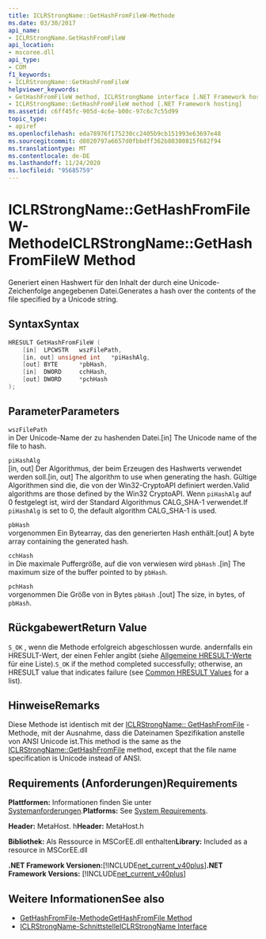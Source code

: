 ```yaml
---
title: ICLRStrongName::GetHashFromFileW-Methode
ms.date: 03/30/2017
api_name:
- ICLRStrongName.GetHashFromFileW
api_location:
- mscoree.dll
api_type:
- COM
f1_keywords:
- ICLRStrongName::GetHashFromFileW
helpviewer_keywords:
- GetHashFromFileW method, ICLRStrongName interface [.NET Framework hosting]
- ICLRStrongName::GetHashFromFileW method [.NET Framework hosting]
ms.assetid: c6ff45fc-905d-4c6e-b00c-97c6c7c55d99
topic_type:
- apiref
ms.openlocfilehash: eda78976f175230cc2405b9cb151993e63697e48
ms.sourcegitcommit: d8020797a6657d0fbbdff362b80300815f682f94
ms.translationtype: MT
ms.contentlocale: de-DE
ms.lasthandoff: 11/24/2020
ms.locfileid: "95685759"
---
```

# <a name="iclrstrongnamegethashfromfilew-method"></a><span data-ttu-id="0b0c7-102">ICLRStrongName::GetHashFromFileW-Methode</span><span class="sxs-lookup"><span data-stu-id="0b0c7-102">ICLRStrongName::GetHashFromFileW Method</span></span>

<span data-ttu-id="0b0c7-103">Generiert einen Hashwert für den Inhalt der durch eine Unicode-Zeichenfolge angegebenen Datei.</span><span class="sxs-lookup"><span data-stu-id="0b0c7-103">Generates a hash over the contents of the file specified by a Unicode string.</span></span>  
  
## <a name="syntax"></a><span data-ttu-id="0b0c7-104">Syntax</span><span class="sxs-lookup"><span data-stu-id="0b0c7-104">Syntax</span></span>  
  
```cpp  
HRESULT GetHashFromFileW (
    [in]  LPCWSTR   wszFilePath,  
    [in, out] unsigned int   *piHashAlg,  
    [out] BYTE      *pbHash,  
    [in]  DWORD     cchHash,  
    [out] DWORD     *pchHash  
);
```  
  
## <a name="parameters"></a><span data-ttu-id="0b0c7-105">Parameter</span><span class="sxs-lookup"><span data-stu-id="0b0c7-105">Parameters</span></span>  

 `wszFilePath`  
 <span data-ttu-id="0b0c7-106">in Der Unicode-Name der zu hashenden Datei.</span><span class="sxs-lookup"><span data-stu-id="0b0c7-106">[in] The Unicode name of the file to hash.</span></span>  
  
 `piHashAlg`  
 <span data-ttu-id="0b0c7-107">[in, out] Der Algorithmus, der beim Erzeugen des Hashwerts verwendet werden soll.</span><span class="sxs-lookup"><span data-stu-id="0b0c7-107">[in, out] The algorithm to use when generating the hash.</span></span> <span data-ttu-id="0b0c7-108">Gültige Algorithmen sind die, die von der Win32-CryptoAPI definiert werden.</span><span class="sxs-lookup"><span data-stu-id="0b0c7-108">Valid algorithms are those defined by the Win32 CryptoAPI.</span></span> <span data-ttu-id="0b0c7-109">Wenn `piHashAlg` auf 0 festgelegt ist, wird der Standard Algorithmus CALG_SHA-1 verwendet.</span><span class="sxs-lookup"><span data-stu-id="0b0c7-109">If `piHashAlg` is set to 0, the default algorithm CALG_SHA-1 is used.</span></span>  
  
 `pbHash`  
 <span data-ttu-id="0b0c7-110">vorgenommen Ein Bytearray, das den generierten Hash enthält.</span><span class="sxs-lookup"><span data-stu-id="0b0c7-110">[out] A byte array containing the generated hash.</span></span>  
  
 `cchHash`  
 <span data-ttu-id="0b0c7-111">in Die maximale Puffergröße, auf die von verwiesen wird `pbHash` .</span><span class="sxs-lookup"><span data-stu-id="0b0c7-111">[in] The maximum size of the buffer pointed to by `pbHash`.</span></span>  
  
 `pchHash`  
 <span data-ttu-id="0b0c7-112">vorgenommen Die Größe von in Bytes `pbHash` .</span><span class="sxs-lookup"><span data-stu-id="0b0c7-112">[out] The size, in bytes, of `pbHash`.</span></span>  
  
## <a name="return-value"></a><span data-ttu-id="0b0c7-113">Rückgabewert</span><span class="sxs-lookup"><span data-stu-id="0b0c7-113">Return Value</span></span>  

 <span data-ttu-id="0b0c7-114">`S_OK` , wenn die Methode erfolgreich abgeschlossen wurde. andernfalls ein HRESULT-Wert, der einen Fehler angibt (siehe [Allgemeine HRESULT-Werte](/windows/win32/seccrypto/common-hresult-values) für eine Liste).</span><span class="sxs-lookup"><span data-stu-id="0b0c7-114">`S_OK` if the method completed successfully; otherwise, an HRESULT value that indicates failure (see [Common HRESULT Values](/windows/win32/seccrypto/common-hresult-values) for a list).</span></span>  
  
## <a name="remarks"></a><span data-ttu-id="0b0c7-115">Hinweise</span><span class="sxs-lookup"><span data-stu-id="0b0c7-115">Remarks</span></span>  

 <span data-ttu-id="0b0c7-116">Diese Methode ist identisch mit der [ICLRStrongName:: GetHashFromFile](iclrstrongname-gethashfromfile-method.md) -Methode, mit der Ausnahme, dass die Dateinamen Spezifikation anstelle von ANSI Unicode ist.</span><span class="sxs-lookup"><span data-stu-id="0b0c7-116">This method is the same as the [ICLRStrongName::GetHashFromFile](iclrstrongname-gethashfromfile-method.md) method, except that the file name specification is Unicode instead of ANSI.</span></span>  
  
## <a name="requirements"></a><span data-ttu-id="0b0c7-117">Requirements (Anforderungen)</span><span class="sxs-lookup"><span data-stu-id="0b0c7-117">Requirements</span></span>  

 <span data-ttu-id="0b0c7-118">**Plattformen:** Informationen finden Sie unter [Systemanforderungen](../../get-started/system-requirements.md).</span><span class="sxs-lookup"><span data-stu-id="0b0c7-118">**Platforms:** See [System Requirements](../../get-started/system-requirements.md).</span></span>  
  
 <span data-ttu-id="0b0c7-119">**Header:** MetaHost. h</span><span class="sxs-lookup"><span data-stu-id="0b0c7-119">**Header:** MetaHost.h</span></span>  
  
 <span data-ttu-id="0b0c7-120">**Bibliothek:** Als Ressource in MSCorEE.dll enthalten</span><span class="sxs-lookup"><span data-stu-id="0b0c7-120">**Library:** Included as a resource in MSCorEE.dll</span></span>  
  
 <span data-ttu-id="0b0c7-121">**.NET Framework Versionen:**[!INCLUDE[net_current_v40plus](../../../../includes/net-current-v40plus-md.md)]</span><span class="sxs-lookup"><span data-stu-id="0b0c7-121">**.NET Framework Versions:** [!INCLUDE[net_current_v40plus](../../../../includes/net-current-v40plus-md.md)]</span></span>  
  
## <a name="see-also"></a><span data-ttu-id="0b0c7-122">Weitere Informationen</span><span class="sxs-lookup"><span data-stu-id="0b0c7-122">See also</span></span>

- [<span data-ttu-id="0b0c7-123">GetHashFromFile-Methode</span><span class="sxs-lookup"><span data-stu-id="0b0c7-123">GetHashFromFile Method</span></span>](iclrstrongname-gethashfromfile-method.md)
- [<span data-ttu-id="0b0c7-124">ICLRStrongName-Schnittstelle</span><span class="sxs-lookup"><span data-stu-id="0b0c7-124">ICLRStrongName Interface</span></span>](iclrstrongname-interface.md)
